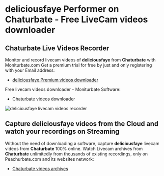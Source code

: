 # deliciousfaye Performer on Chaturbate - Free LiveCam videos downloader

## Chaturbate Live Videos Recorder

Monitor and record livecam videos of **deliciousfaye** from **Chaturbate** with Moniturbate.com
Get a premium trial for free by just and only registering with your Email address:
* [deliciousfaye Premium videos downloader](https://moniturbate.com/request-demo-licence-key.html)

Free livecam videos downloader - Moniturbate Software:
* [Chaturbate videos downloader](https://moniturbate.com/moniturbate-download-software.html)

![deliciousfaye livecam videos recorder](https://peachurnet.com/templates/moniturbate-software.png)


## Capture deliciousfaye videos from the Cloud and watch your recordings on Streaming

Without the need of downloading a software, capture **deliciousfaye** livecam videos from **Chaturbate** 100% online.
Watch Livecam archives from **Chaturbate** unlimitedly from thousands of existing recordings, only on Peachurbate.com and its websites network:
* [Chaturbate videos archives](https://peachurnet.com/)